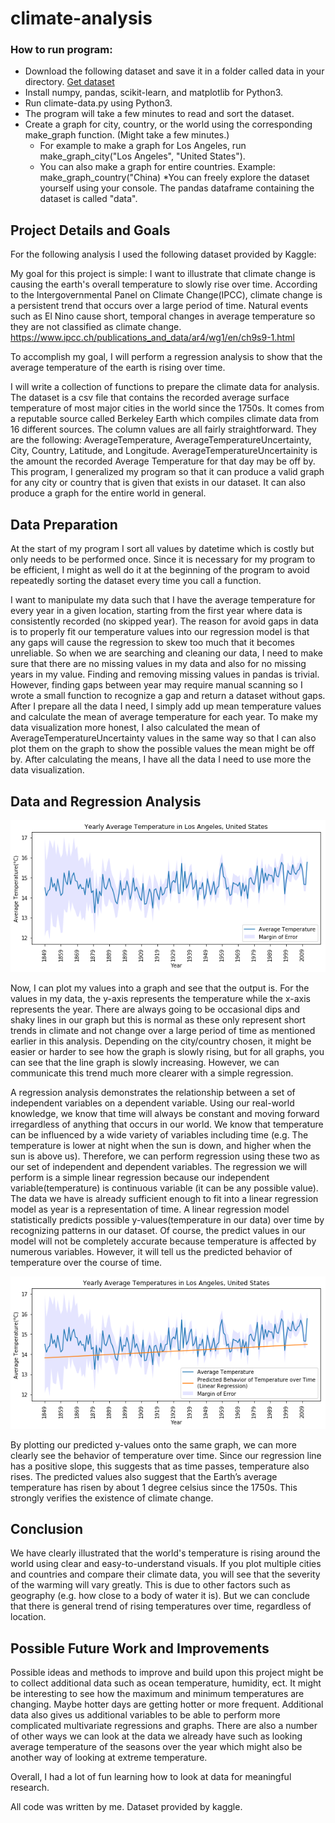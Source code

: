 # climate-analysis

### How to run program:
- Download the following dataset and save it in a folder called data in your directory. [Get dataset](https://www.kaggle.com/berkeleyearth/climate-change-earth-surface-temperature-data/data) 
- Install numpy, pandas, scikit-learn, and matplotlib for Python3. 
- Run climate-data.py using Python3.
- The program will take a few minutes to read and sort the dataset.
- Create a graph for city, country, or the world using the corresponding make_graph function. (Might take a few minutes.)
  - For example to make a graph for Los Angeles, run make_graph_city("Los Angeles", "United States").
  - You can also make a graph for entire countries. Example: make_graph_country("China)
*You can freely explore the dataset yourself using your console. The pandas dataframe containing the dataset is called "data".

## Project Details and Goals
For the following analysis I used the following dataset provided by Kaggle:

My goal for this project is simple: I want to illustrate that climate change is causing the earth's overall temperature to slowly rise over time. According to the Intergovernmental Panel on Climate Change(IPCC), climate change is a persistent trend that occurs over a large period of time. Natural events such as El Nino cause short, temporal changes in average temperature so they are not classified as climate change. https://www.ipcc.ch/publications_and_data/ar4/wg1/en/ch9s9-1.html 

To accomplish my goal, I will perform a regression analysis to show that the average temperature of the earth is rising over time. 

I will write a collection of functions to prepare the climate data for analysis. The dataset is a csv file that contains the recorded average surface temperature of most major cities in the world since the 1750s. It comes from a reputable source called Berkeley Earth which compiles climate data from 16 different sources. The column values are all fairly straightforward. They are the following: AverageTemperature, AverageTemperatureUncertainty, City, Country, Latitude, and Longitude. AverageTemperatureUncertainity is the amount the recorded Average Temperature for that day may be off by. This program, I generalized my program so that it can produce a valid graph for any city or country that is given that exists in our dataset. It can also produce a graph for the entire world in general.

## Data Preparation
At the start of my program I sort all values by datetime which is costly but only needs to be performed once. Since it is necessary for my program to be efficient, I might as well do it at the beginning of the program to avoid repeatedly sorting the dataset every time you call a function.

I want to manipulate my data such that I have the average temperature for every year in a given location, starting from the first year where data is consistently recorded (no skipped year). The reason for avoid gaps in data is to properly fit our temperature values into our regression model is that any gaps will cause the regression to skew too much that it becomes unreliable. So when we are searching and cleaning our data, I need to make sure that there are no missing values in my data and also for no missing years in my value. Finding and removing missing values in pandas is trivial. However, finding gaps between year may require manual scanning so I wrote a small function to recognize a gap and return a dataset without gaps. After I prepare all the data I need, I simply add up mean temperature values and calculate the mean of average temperature for each year. To make my data visualization more honest, I also calculated the mean of AverageTemperatureUncertainty values in the same way so that I can also plot them on the graph to show the possible values the mean might be off by. After calculating the means, I have all the data I need to use more the data visualization.

## Data and Regression Analysis
![Initial output](example-outputs/yearly-average-temp-LA.png)

Now, I can plot my values into a graph and see that the output is. For the values in my data, the y-axis represents the temperature while the x-axis represents the year. There are always going to be occasional dips and shaky lines in our graph but this is normal as these only represent short trends in climate and not change over a large period of time as mentioned earlier in this analysis. Depending on the city/country chosen, it might be easier or harder to see how the graph is slowly rising, but for all graphs, you can see that the line graph is slowly increasing. However, we can communicate this trend much more clearer with a simple regression. 

A regression analysis demonstrates the relationship between a set of independent variables on a dependent variable. Using our real-world knowledge, we know that time will always be constant and moving forward irregardless of anything that occurs in our world. We know that temperature can be influenced by a wide variety of variables including time (e.g. The temperature is lower at night when the sun is down, and higher when the sun is above us). Therefore, we can perform regression using these two as our set of independent and dependent variables. The regression we will perform is a simple linear regression because our independent variable(temperature) is continuous variable (it can be any possible value). The data we have is already sufficient enough to fit into a linear regression model as year is a representation of time.  A linear regression model statistically predicts possible y-values(temperature in our data) over time by recognizing patterns in our dataset. Of course, the predict values in our model will not be completely accurate because temperature is affected by numerous variables. However, it will tell us the predicted behavior of temperature over the course of time.

![Final output](example-outputs/la_graph.png)

By plotting our predicted y-values onto the same graph, we can more clearly see the behavior of temperature over time. Since our regression line has a positive slope, this suggests that as time passes, temperature also rises. The predicted values also suggest that the Earth’s average temperature has risen by about 1 degree celsius since the 1750s. This strongly verifies the existence of climate change.

## Conclusion
We have clearly illustrated that the world's temperature is rising around the world using clear and easy-to-understand visuals. If you plot multiple cities and countries and compare their climate data, you will see that the severity of the warming will vary greatly. This is due to other factors such as geography (e.g. how close to a body of water it is). But we can conclude that there is general trend of rising temperatures over time, regardless of location.

## Possible Future Work and Improvements
Possible ideas and methods to improve and build upon this project might be to collect additional data such as ocean temperature, humidity, ect. It might be interesting to see how the maximum and minimum temperatures are changing. Maybe hotter days are getting hotter or more frequent. Additional data also gives us additional variables to be able to perform more complicated multivariate regressions and graphs. There are also a number of other ways we can look at the data we already have such as looking average temperature of the seasons over the year which might also be another way of looking at extreme temperature.

Overall, I had a lot of fun learning how to look at data for meaningful research. 

All code was written by me. Dataset provided by kaggle.
